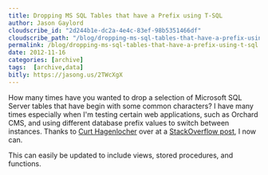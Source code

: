 ```yaml
---
title: Dropping MS SQL Tables that have a Prefix using T-SQL
author: Jason Gaylord
cloudscribe_id: "2d244b1e-dc2a-4e4c-83ef-98b5351466df"
cloudscribe_path: "/blog/dropping-ms-sql-tables-that-have-a-prefix-using-t-sql"
permalink: /blog/dropping-ms-sql-tables-that-have-a-prefix-using-t-sql
date: 2012-11-16
categories: [archive]
tags:  [archive,data]
bitly: https://jasong.us/2TWcXgX
---
```


How many times have you wanted to drop a selection of Microsoft SQL Server tables that have begin with some common characters? I have many times especially when I'm testing certain web applications, such as Orchard CMS, and using different database prefix values to switch between instances. Thanks to [Curt Hagenlocher](http://jasong.us/UJWppw) over at a [StackOverflow post](http://jasong.us/UJWt8T), I now can.

This can easily be updated to include views, stored procedures, and functions.